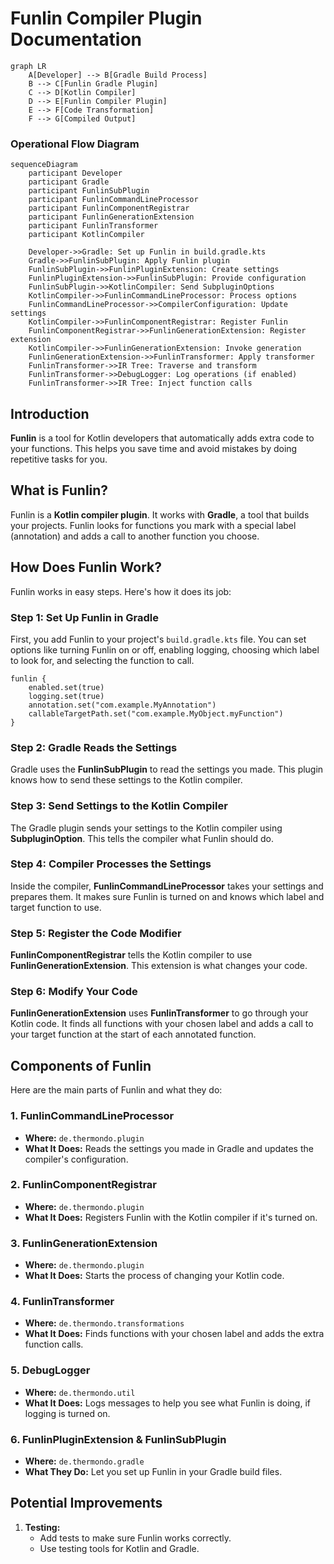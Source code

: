 # Funlin Compiler Plugin Documentation

```mermaid
graph LR
    A[Developer] --> B[Gradle Build Process]
    B --> C[Funlin Gradle Plugin]
    C --> D[Kotlin Compiler]
    D --> E[Funlin Compiler Plugin]
    E --> F[Code Transformation]
    F --> G[Compiled Output]
```


### Operational Flow Diagram


```mermaid
sequenceDiagram
    participant Developer
    participant Gradle
    participant FunlinSubPlugin
    participant FunlinCommandLineProcessor
    participant FunlinComponentRegistrar
    participant FunlinGenerationExtension
    participant FunlinTransformer
    participant KotlinCompiler

    Developer->>Gradle: Set up Funlin in build.gradle.kts
    Gradle->>FunlinSubPlugin: Apply Funlin plugin
    FunlinSubPlugin->>FunlinPluginExtension: Create settings
    FunlinPluginExtension->>FunlinSubPlugin: Provide configuration
    FunlinSubPlugin->>KotlinCompiler: Send SubpluginOptions
    KotlinCompiler->>FunlinCommandLineProcessor: Process options
    FunlinCommandLineProcessor->>CompilerConfiguration: Update settings
    KotlinCompiler->>FunlinComponentRegistrar: Register Funlin
    FunlinComponentRegistrar->>FunlinGenerationExtension: Register extension
    KotlinCompiler->>FunlinGenerationExtension: Invoke generation
    FunlinGenerationExtension->>FunlinTransformer: Apply transformer
    FunlinTransformer->>IR Tree: Traverse and transform
    FunlinTransformer->>DebugLogger: Log operations (if enabled)
    FunlinTransformer->>IR Tree: Inject function calls
```


## Introduction

**Funlin** is a tool for Kotlin developers that automatically adds extra code to your functions. This helps you save time and avoid mistakes by doing repetitive tasks for you.

## What is Funlin?

Funlin is a **Kotlin compiler plugin**. It works with **Gradle**, a tool that builds your projects. Funlin looks for functions you mark with a special label (annotation) and adds a call to another function you choose.

## How Does Funlin Work?

Funlin works in easy steps. Here's how it does its job:

### Step 1: Set Up Funlin in Gradle

First, you add Funlin to your project's `build.gradle.kts` file. You can set options like turning Funlin on or off, enabling logging, choosing which label to look for, and selecting the function to call.

    funlin {
        enabled.set(true)
        logging.set(true)
        annotation.set("com.example.MyAnnotation")
        callableTargetPath.set("com.example.MyObject.myFunction")
    }

### Step 2: Gradle Reads the Settings

Gradle uses the **FunlinSubPlugin** to read the settings you made. This plugin knows how to send these settings to the Kotlin compiler.

### Step 3: Send Settings to the Kotlin Compiler

The Gradle plugin sends your settings to the Kotlin compiler using **SubpluginOption**. This tells the compiler what Funlin should do.

### Step 4: Compiler Processes the Settings

Inside the compiler, **FunlinCommandLineProcessor** takes your settings and prepares them. It makes sure Funlin is turned on and knows which label and target function to use.

### Step 5: Register the Code Modifier

**FunlinComponentRegistrar** tells the Kotlin compiler to use **FunlinGenerationExtension**. This extension is what changes your code.

### Step 6: Modify Your Code

**FunlinGenerationExtension** uses **FunlinTransformer** to go through your Kotlin code. It finds all functions with your chosen label and adds a call to your target function at the start of each annotated function.

## Components of Funlin

Here are the main parts of Funlin and what they do:

### 1. FunlinCommandLineProcessor

- **Where:** `de.thermondo.plugin`
- **What It Does:** Reads the settings you made in Gradle and updates the compiler's configuration.

### 2. FunlinComponentRegistrar

- **Where:** `de.thermondo.plugin`
- **What It Does:** Registers Funlin with the Kotlin compiler if it's turned on.

### 3. FunlinGenerationExtension

- **Where:** `de.thermondo.plugin`
- **What It Does:** Starts the process of changing your Kotlin code.

### 4. FunlinTransformer

- **Where:** `de.thermondo.transformations`
- **What It Does:** Finds functions with your chosen label and adds the extra function calls.

### 5. DebugLogger

- **Where:** `de.thermondo.util`
- **What It Does:** Logs messages to help you see what Funlin is doing, if logging is turned on.

### 6. FunlinPluginExtension & FunlinSubPlugin

- **Where:** `de.thermondo.gradle`
- **What They Do:** Let you set up Funlin in your Gradle build files.


## Potential Improvements

1. **Testing:**
    - Add tests to make sure Funlin works correctly.
    - Use testing tools for Kotlin and Gradle.

